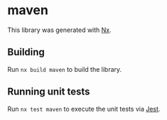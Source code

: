 # maven

This library was generated with [Nx](https://nx.dev).

## Building

Run `nx build maven` to build the library.

## Running unit tests

Run `nx test maven` to execute the unit tests via [Jest](https://jestjs.io).
